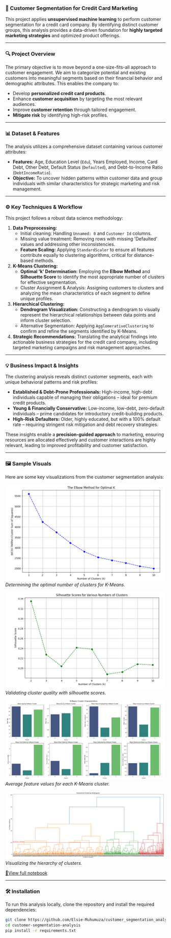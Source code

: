 ### **🚀 Customer Segmentation for Credit Card Marketing**

This project applies **unsupervised machine learning** to perform customer segmentation for a credit card company. By identifying distinct customer groups, this analysis provides a data-driven foundation for **highly targeted marketing strategies** and optimized product offerings.

---

### **🔍 Project Overview**

The primary objective is to move beyond a one-size-fits-all approach to customer engagement. We aim to categorize potential and existing customers into meaningful segments based on their financial behavior and demographic attributes. This enables the company to:

* Develop **personalized credit card products**.
* Enhance **customer acquisition** by targeting the most relevant audiences.
* Improve **customer retention** through tailored engagement.
* **Mitigate risk** by identifying high-risk profiles.

---

### **📊 Dataset & Features**

The analysis utilizes a comprehensive dataset containing various customer attributes:

* **Features:** Age, Education Level (`Edu`), Years Employed, Income, Card Debt, Other Debt, Default Status (`Defaulted`), and Debt-to-Income Ratio (`DebtIncomeRatio`).
* **Objective:** To uncover hidden patterns within customer data and group individuals with similar characteristics for strategic marketing and risk management.

---

### **⚙️ Key Techniques & Workflow**

This project follows a robust data science methodology:

1.  **Data Preprocessing:**
    * Initial cleaning: Handling `Unnamed: 0` and `Customer Id` columns.
    * Missing value treatment: Removing rows with missing 'Defaulted' values and addressing other inconsistencies.
    * **Feature Scaling:** Applying `StandardScaler` to ensure all features contribute equally to clustering algorithms, critical for distance-based methods.
2.  **K-Means Clustering:**
    * **Optimal 'k' Determination:** Employing the **Elbow Method** and **Silhouette Score** to identify the most appropriate number of clusters for effective segmentation.
    * Cluster Assignment & Analysis: Assigning customers to clusters and analyzing the mean characteristics of each segment to define unique profiles.
3.  **Hierarchical Clustering:**
    * **Dendrogram Visualization:** Constructing a dendrogram to visually represent the hierarchical relationships between data points and inform cluster selection.
    * Alternative Segmentation: Applying `AgglomerativeClustering` to confirm and refine the segments identified by K-Means.
4.  **Strategic Recommendations:** Translating the analytical findings into actionable business strategies for the credit card company, including targeted marketing campaigns and risk management approaches.

---

### **💡 Business Impact & Insights**

The clustering analysis reveals distinct customer segments, each with unique behavioral patterns and risk profiles:

* **Established & Debt-Prone Professionals:** High-income, high-debt individuals capable of managing their obligations – ideal for premium credit products.
* **Young & Financially Conservative:** Low-income, low-debt, zero-default individuals – prime candidates for introductory credit-building products.
* **High-Risk Defaulters:** Older, highly educated, but with a 100% default rate – requiring stringent risk mitigation and debt recovery strategies.

These insights enable a **precision-guided approach** to marketing, ensuring resources are allocated effectively and customer interactions are highly relevant, leading to improved profitability and customer satisfaction.

---

### **🖼️ Sample Visuals**

Here are some key visualizations from the customer segmentation analysis:

![Elbow Method Plot](images/the_elbow_method_for_optimal_K.png)
_Determining the optimal number of clusters for K-Means._

![Silhouette Score Plot](images/silhouette_scores_for_various_numbers_of_clusters.png)
_Validating cluster quality with silhouette scores._

![K-Means Cluster Characteristics](images/K-Means_ckuster_characteristics.png)
_Average feature values for each K-Means cluster._

![Hierarchical Dendrogram](images/hierarchical_clustering_dendogram.png)
_Visualizing the hierarchy of clusters._

[🔗View full notebook](https://github.com/Elsie-Muhumuza/customer_segmentation_analysis.git)

---

### **🛠️ Installation**

To run this analysis locally, clone the repository and install the required dependencies:

```bash
git clone https://github.com/Elsie-Muhumuza/customer_segmentation_analysis.git
cd customer-segmentation-analysis
pip install -r requirements.txt

